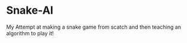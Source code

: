 # Snake-AI

My Attempt at making a snake game from scatch and then teaching an algorithm to play it!
